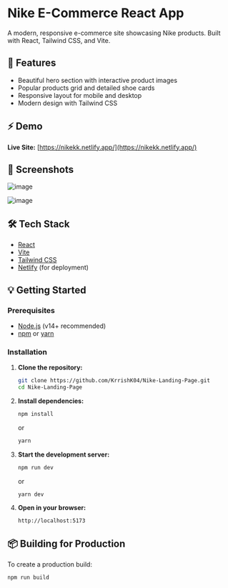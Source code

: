 # Nike E-Commerce React App

A modern, responsive e-commerce site showcasing Nike products. Built with React, Tailwind CSS, and Vite.

## 🚀 Features

- Beautiful hero section with interactive product images
- Popular products grid and detailed shoe cards
- Responsive layout for mobile and desktop
- Modern design with Tailwind CSS

## ⚡ Demo

**Live Site:** [https://nikekk.netlify.app/](https://nikekk.netlify.app/)

## 📸 Screenshots

![image](https://github.com/user-attachments/assets/4d4eddd4-b8ce-4a11-ba5d-f2232a38f6d9)

![image](https://github.com/user-attachments/assets/94eb39ff-c397-4cdd-9af5-4fddb31050be)


## 🛠️ Tech Stack

- [React](https://reactjs.org/)
- [Vite](https://vitejs.dev/)
- [Tailwind CSS](https://tailwindcss.com/)
- [Netlify](https://www.netlify.com/) (for deployment)

## 💡 Getting Started

### Prerequisites

- [Node.js](https://nodejs.org/) (v14+ recommended)
- [npm](https://www.npmjs.com/) or [yarn](https://yarnpkg.com/)

### Installation

1. **Clone the repository:**
    ```bash
    git clone https://github.com/KrrishK04/Nike-Landing-Page.git
    cd Nike-Landing-Page
    ```

2. **Install dependencies:**
    ```bash
    npm install
    ```
    or
    ```bash
    yarn
    ```

3. **Start the development server:**
    ```bash
    npm run dev
    ```
    or
    ```bash
    yarn dev
    ```

4. **Open in your browser:**
    ```
    http://localhost:5173
    ```
## 📦 Building for Production
To create a production build:
```bash
npm run build
